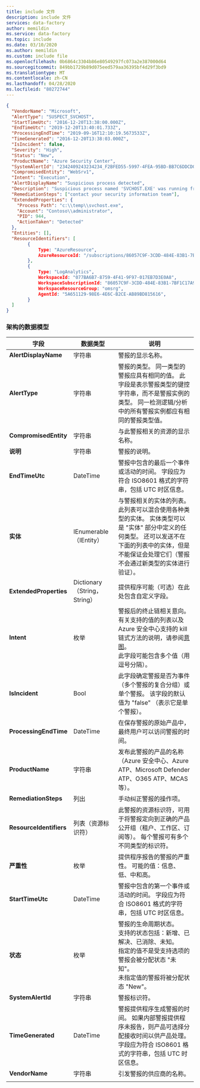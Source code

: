 ```yaml
---
title: include 文件
description: include 文件
services: data-factory
author: memildin
ms.service: data-factory
ms.topic: include
ms.date: 03/10/2020
ms.author: memildin
ms.custom: include file
ms.openlocfilehash: 0b6864c3304b86e80549297fc073a2e387000d64
ms.sourcegitcommit: 849bb1729b89d075eed579aa36395bf4d29f3bd9
ms.translationtype: MT
ms.contentlocale: zh-CN
ms.lasthandoff: 04/28/2020
ms.locfileid: "80272744"
---
```

```json
{
  "VendorName": "Microsoft",
  "AlertType": "SUSPECT_SVCHOST",
  "StartTimeUtc": "2016-12-20T13:38:00.000Z",
  "EndTimeUtc": "2019-12-20T13:40:01.733Z",
  "ProcessingEndTime": "2019-09-16T12:10:19.5673533Z",
  "TimeGenerated": "2016-12-20T13:38:03.000Z",
  "IsIncident": false,
  "Severity": "High",
  "Status": "New",
  "ProductName": "Azure Security Center",
  "SystemAlertId": "2342409243234234_F2BFED55-5997-4FEA-95BD-BB7C6DDCD061",
  "CompromisedEntity": "WebSrv1",
  "Intent": "Execution",
  "AlertDisplayName": "Suspicious process detected",
  "Description": "Suspicious process named 'SVCHOST.EXE' was running from path: %{Process Path}",
  "RemediationSteps": ["contact your security information team"],
  "ExtendedProperties": {
    "Process Path": "c:\\temp\\svchost.exe",
    "Account": "Contoso\\administrator",
    "PID": 944,
    "ActionTaken": "Detected"
  },
  "Entities": [],
  "ResourceIdentifiers": [
        {
            Type: "AzureResource",
            AzureResourceId: "/subscriptions/86057C9F-3CDD-484E-83B1-7BF1C17A9FF8/resourceGroups/backend-srv/providers/Microsoft.Compute/WebSrv1"
        },
        {
            Type: "LogAnalytics",
            WorkspaceId: "077BA6B7-8759-4F41-9F97-017EB7D3E0A8",
            WorkspaceSubscriptionId: "86057C9F-3CDD-484E-83B1-7BF1C17A9FF8",
            WorkspaceResourceGroup: "omsrg",
            AgentId: "5A651129-98E6-4E6C-B2CE-AB89BD815616",
        }
  ]
}
```

### <a name="the-data-model-of-the-schema"></a>架构的数据模型

|字段|数据类型|说明|
|----|----|----|
|**AlertDisplayName**|字符串|警报的显示名称。|
|**AlertType**|字符串|警报的类型。 同一类型的警报应具有相同的值。 此字段是表示警报类型的键控字符串，而不是警报实例的类型。 同一检测逻辑/分析中的所有警报实例都应有相同的警报类型值。|
|**CompromisedEntity**|字符串|与此警报相关的资源的显示名称。|
|**说明**|字符串|警报的说明。|
|**EndTimeUtc**|DateTime|警报中包含的最后一个事件或活动的时间。  字段应为符合 ISO8601 格式的字符串，包括 UTC 时区信息。|
|**实体**|IEnumerable （IEntity）|与警报相关的实体的列表。 此列表可以混合使用各种类型的实体。 实体类型可以是 "实体" 部分中定义的任何类型。 还可以发送不在下面的列表中的实体，但是不能保证会处理它们（警报不会通过新类型的实体进行验证）。|
|**ExtendedProperties**|Dictionary （String，String）|提供程序可能（可选）在此处包含自定义字段。|
|**Intent**|枚举|警报后的终止链相关意向。 有关支持的值的列表以及 Azure 安全中心支持的 kill 链式方法的说明，请参阅[意图](../articles/security-center/alerts-reference.md#intentions)。<br/>此字段可能包含多个值（用逗号分隔）。|
|**IsIncident**|Bool|此字段确定警报是否为事件（多个警报的复合分组）或单个警报。 该字段的默认值为 "false" （表示它是单个警报）。|
|**ProcessingEndTime**|DateTime|在保存警报的原始产品中，最终用户可以访问警报的时间。|
|**ProductName**|字符串|发布此警报的产品的名称（Azure 安全中心、Azure ATP、Microsoft Defender ATP、O365 ATP、MCAS 等）。|
|**RemediationSteps**|列出<String>|手动纠正警报的操作项。|
|**ResourceIdentifiers**|列表（资源标识符）|此警报的资源标识符，可用于将警报定向到正确的产品公开组（租户、工作区、订阅等）。 每个警报可有多个不同类型的标识符。|
|**严重性**|枚举|提供程序报告的警报的严重性。 可能的值：信息、低、中和高。|
|**StartTimeUtc**|DateTime|警报中包含的第一个事件或活动的时间。 字段应为符合 ISO8601 格式的字符串，包括 UTC 时区信息。|
|**状态**|枚举|警报的生命周期状态。<br/>支持的状态包括：新增、已解决、已消除、未知。<br/>指定的值不是受支持选项的警报会被分配状态 "未知"。<br/>未指定值的警报将被分配状态 "New"。|
|**SystemAlertId**|字符串|警报标识符。|
|**TimeGenerated**|DateTime|警报提供程序生成警报的时间。 如果内部警报提供程序未报告，则产品可选择分配接收时间以供产品处理。  字段应为符合 ISO8601 格式的字符串，包括 UTC 时区信息。|
|**VendorName**|字符串|引发警报的供应商的名称。|
|||
